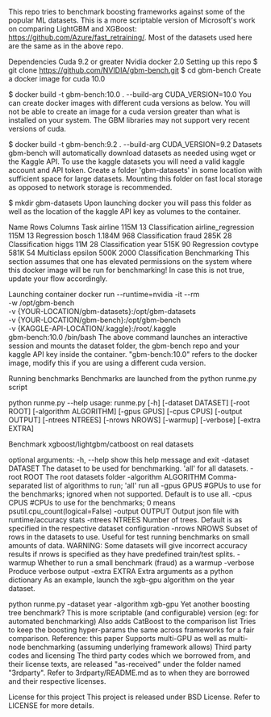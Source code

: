 This repo tries to benchmark boosting frameworks against some of the popular ML datasets. This is a more scriptable version of Microsoft's work on comparing LightGBM and XGBoost: https://github.com/Azure/fast_retraining/. Most of the datasets used here are the same as in the above repo.

Dependencies
Cuda 9.2 or greater
Nvidia docker 2.0
Setting up this repo
  $ git clone https://github.com/NVIDIA/gbm-bench.git
  $ cd gbm-bench
Create a docker image for cuda 10.0

  $ docker build -t gbm-bench:10.0 . --build-arg CUDA_VERSION=10.0
You can create docker images with different cuda versions as below. You will not be able to create an image for a cuda version greater than what is installed on your system. The GBM libraries may not support very recent versions of cuda.

  $ docker build -t gbm-bench:9.2 . --build-arg CUDA_VERSION=9.2
Datasets
gbm-bench will automatically download datasets as needed using wget or the Kaggle API. To use the kaggle datasets you will need a valid kaggle account and API token. Create a folder 'gbm-datasets' in some location with sufficient space for large datasets. Mounting this folder on fast local storage as opposed to network storage is recommended.

$ mkdir gbm-datasets
Upon launching docker you will pass this folder as well as the location of the kaggle API key as volumes to the container.

Name	Rows	Columns	Task
airline	115M	13	Classification
airline_regression	115M	13	Regression
bosch	1.184M	968	Classification
fraud	285K	28	Classification
higgs	11M	28	Classification
year	515K	90	Regression
covtype	581K	54	Multiclass
epsilon	500K	2000	Classification
Benchmarking
This section assumes that one has elevated permissions on the system where this docker image will be run for benchmarking! In case this is not true, update your flow accordingly.

Launching container
docker run --runtime=nvidia -it --rm \
    -w /opt/gbm-bench \
    -v {YOUR-LOCATION/gbm-datasets}:/opt/gbm-datasets \
    -v {YOUR-LOCATION/gbm-bench}:/opt/gbm-bench \
    -v {KAGGLE-API-LOCATION/.kaggle}:/root/.kaggle \
     gbm-bench:10.0 /bin/bash
The above command launches an interactive session and mounts the dataset folder, the gbm-bench repo and your kaggle API key inside the container. "gbm-bench:10.0" refers to the docker image, modify this if you are using a different cuda version.

Running benchmarks
Benchmarks are launched from the python runme.py script

python runme.py --help
usage: runme.py [-h] [-dataset DATASET] [-root ROOT] [-algorithm ALGORITHM]
                [-gpus GPUS] [-cpus CPUS] [-output OUTPUT] [-ntrees NTREES]
                [-nrows NROWS] [-warmup] [-verbose] [-extra EXTRA]

Benchmark xgboost/lightgbm/catboost on real datasets

optional arguments:
  -h, --help            show this help message and exit
  -dataset DATASET      The dataset to be used for benchmarking. 'all' for all
                        datasets.
  -root ROOT            The root datasets folder
  -algorithm ALGORITHM  Comma-separated list of algorithms to run; 'all' run
                        all
  -gpus GPUS            #GPUs to use for the benchmarks; ignored when not
                        supported. Default is to use all.
  -cpus CPUS            #CPUs to use for the benchmarks; 0 means
                        psutil.cpu_count(logical=False)
  -output OUTPUT        Output json file with runtime/accuracy stats
  -ntrees NTREES        Number of trees. Default is as specified in the
                        respective dataset configuration
  -nrows NROWS          Subset of rows in the datasets to use. Useful for test
                        running benchmarks on small amounts of data. WARNING:
                        Some datasets will give incorrect accuracy results if
                        nrows is specified as they have predefined train/test
                        splits.
  -warmup               Whether to run a small benchmark (fraud) as a warmup
  -verbose              Produce verbose output
  -extra EXTRA          Extra arguments as a python dictionary
As an example, launch the xgb-gpu algorithm on the year dataset.

python runme.py -dataset year -algorithm xgb-gpu
Yet another boosting tree benchmark?
This is more scriptable (and configurable) version (eg: for automated benchmarking)
Also adds CatBoost to the comparison list
Tries to keep the boosting hyper-params the same across frameworks for a fair comparison. Reference: this paper
Supports multi-GPU as well as multi-node benchmarking (assuming underlying framework allows)
Third party codes and licensing
The third party codes which we borrowed from, and their license texts, are released "as-received" under the folder named "3rdparty". Refer to 3rdparty/README.md as to when they are borrowed and their respective licenses.

License for this project
This project is released under BSD License. Refer to LICENSE for more details.
